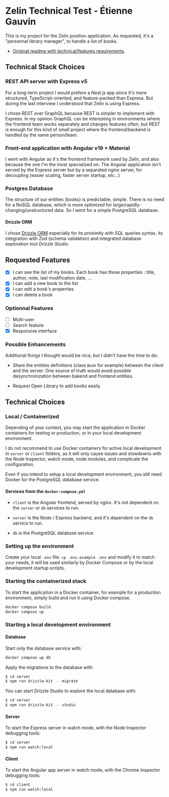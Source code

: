 # Zelin Technical Test - Étienne Gauvin

This is my project for the Zelin position application.
As requested, it's a "personnal library manager", to handle a list of books.

- [Original readme with technical/features requirements](https://github.com/Zelin-SAS/technical-test).

## Technical Stack Choices

### REST API server with Express v5

For a long-term project I would prefere a Nest.js app since it's more structured, TypeScript-oriented, and feature-packed than Express. But during the last interview I understood that Zelin is using Express.

I chose REST over GraphQL because REST is simpler to implement with Express. In my opinion GraphQL can be interesting in environments where the frontend team works separately and changes features often, but REST is enough for this kind of small project where the frontend/backend is handled by the same person/team.

### Front-end application with Angular v19 + Material

I went with Angular as it's the frontend framework used by Zelin, and also because the one I'm the most specialized on.
The Angular application isn't served by the Express server but by a separated nginx server, for decoupling (easier scaling, faster server startup, etc...)

### Postgres Database

The structure of our entities (books) is predictable, simple. There is no need for a NoSQL database, which is more optimized for large/rapidly-changing/unstructured data. So I went for a simple PostgreSQL database.

#### Drizzle ORM

I chose [Drizzle ORM](https://orm.drizzle.team/docs/overview) especially for its proximity with SQL queries syntax, its integration with Zod (schema validation) and integrated database exploration tool _Drizzle Studio_.

## Requested Features

- [x] I can see the list of my books. Each book has these properties : title, author, note, last modification date, ...
- [x] I can add a new book to the list
- [x] I can edit a book's properties
- [x] I can delete a book

### Optionnal Features

- [ ] Multi-user
- [ ] Search feature
- [x] Responsive interface

### Possible Enhancements

Additional things I thought would be nice, but I didn't have the time to do:

- Share the entities definitions (class `Book` for example) between the client and the server. One source of truth would avoid possible desynchronization between bakend and frontend entities.

- Request Open Library to add books easily

## Technical Choices

### Local / Containerized

Depending of your context, you may start the application in Docker containers for testing or production, or in your local development environment.

I do not recommend to use Docker containers for active local development in `server` or `client` folders, as it will only cause issues and slowdowns with the Node Inspector, watch mode, node modules, and complicate the configuration.

Even if you intend to setup a local development environment, you still need Docker for the PostgreSQL database service.

#### Services from the `docker-compose.yml`

- `client` is the Angular frontend, served by nginx. It's not dependent on the `server` or `db` services to run.

- `server` is the Node / Express backend, and it's dependent on the `db` service to run.

- `db` is the PostgreSQL database service.

### Setting up the environment

Create your local `.env` file: `cp .env.example .env` and modify it to match your needs, it will be used similarly by Docker Compose or by the local development startup scripts.

### Starting the containerized stack

To start the application in a Docker container, for example for a production environment, simply build and run it using Docker compose.

```sh
docker compose build
docker compose up
```

### Starting a local development environment

#### Database

Start only the database service with:

```sh
docker compose up db
```

Apply the migrations to the database with:

```sh
$ cd server
$ npm run drizzle-kit -- migrate
```

You can start Drizzle Studio to explore the local database with:

```sh
$ cd server
$ npm run drizzle-kit -- studio
```

#### Server

To start the Express server in watch mode, with the Node Inspector debugging tools:

```sh
$ cd server
$ npm run watch:local
```

#### Client

To start the Angular app server in watch mode, with the Chrome Inspector debugging tools:

```sh
$ cd client
$ npm run watch:local
```
